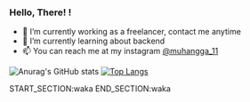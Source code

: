 ### Hello, There! !

- 🔭 I’m currently working as a freelancer, contact me anytime
- 🌱 I’m currently learning about backend
- 📫 You can reach me at my instagram [@muhangga_11](https://www.instagram.com/muhangga_11)

![Anurag's GitHub stats](https://github-readme-stats.vercel.app/api?username=muhangga&count_private=true&theme=cobalt) [![Top Langs](https://github-readme-stats.vercel.app/api/top-langs/?username=anuraghazra&langs_count=8&layout=compact&theme=cobalt)](https://github.com/anuraghazra/github-readme-stats)

START_SECTION:waka
END_SECTION:waka
